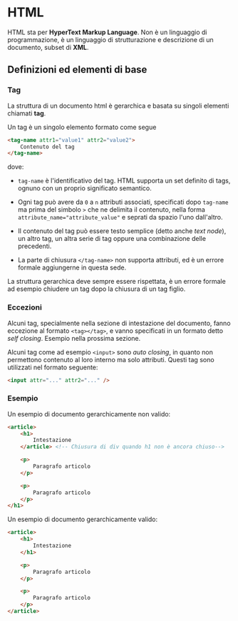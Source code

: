 # HTML

HTML sta per **HyperText Markup Language**. Non è un linguaggio di programmazione, è un linguaggio di strutturazione e descrizione di un documento, subset di **XML**.

## Definizioni ed elementi di base

### Tag

La struttura di un documento html è gerarchica e basata su singoli elementi chiamati **tag**.

Un tag è un singolo elemento formato come segue

```html
<tag-name attr1="value1" attr2="value2">
    Contenuto del tag
</tag-name>
```

dove:

- `tag-name` è l'identificativo del tag. HTML supporta un set definito di tags, ognuno con un proprio significato semantico.

- Ogni tag può avere da `0` a `n` attributi associati, specificati dopo `tag-name` ma prima del simbolo `>` che ne delimita il contenuto, nella forma `attribute_name="attribute_value"` e seprati da spazio l'uno dall'altro.

- Il contenuto del tag può essere testo semplice (detto anche *text node*), un altro tag, un altra serie di tag oppure una combinazione delle precedenti.

- La parte di chiusura `</tag-name>` non supporta attributi, ed è un errore formale aggiungerne in questa sede.

La struttura gerarchica deve sempre essere rispettata, è un errore formale ad esempio chiudere un tag dopo la chiusura di un tag figlio.

### Eccezioni

Alcuni tag, specialmente nella sezione di intestazione del documento, fanno eccezione al formato `<tag></tag>`, e vanno specificati in un formato detto _self closing_. Esempio nella prossima sezione.

Alcuni tag come ad esempio `<input>` sono _auto closing_, in quanto non permettono contenuto al loro interno ma solo attributi. Questi tag sono utilizzati nel formato seguente:

```html
<input attr="..." attr2="..." />
```

### Esempio

Un esempio di documento gerarchicamente non valido:

```html
<article>
    <h1>
        Intestazione
    </article> <!-- Chiusura di div quando h1 non è ancora chiuso-->

    <p>
        Paragrafo articolo
    </p>

    <p>
        Paragrafo articolo
    </p>
</h1>
```

Un esempio di documento gerarchicamente valido:

```html
<article>
    <h1>
        Intestazione
    </h1>

    <p>
        Paragrafo articolo
    </p>

    <p>
        Paragrafo articolo
    </p>
</article>
```
